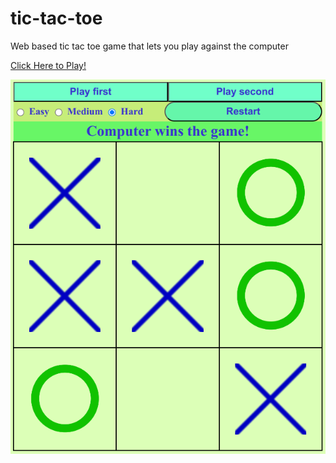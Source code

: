 # tic-tac-toe
Web based tic tac toe game that lets you play against the computer

[Click Here to Play!](https://vivek-vinod.github.io/tic-tac-toe/)

![screenshot of the game](images/demo.png)

